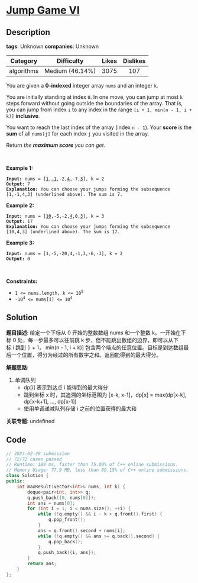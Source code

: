 # [Jump Game VI](https://leetcode.com/problems/jump-game-vi/description/)

## Description

**tags**: Unknown
**companies**: Unknown

| Category | Difficulty | Likes | Dislikes |
| :------: | :--------: | :---: | :------: |
| algorithms | Medium (46.14%) | 3075 | 107 |

<p>You are given a <strong>0-indexed</strong> integer array <code>nums</code> and an integer <code>k</code>.</p>

<p>You are initially standing at index <code>0</code>. In one move, you can jump at most <code>k</code> steps forward without going outside the boundaries of the array. That is, you can jump from index <code>i</code> to any index in the range <code>[i + 1, min(n - 1, i + k)]</code> <strong>inclusive</strong>.</p>

<p>You want to reach the last index of the array (index <code>n - 1</code>). Your <strong>score</strong> is the <strong>sum</strong> of all <code>nums[j]</code> for each index <code>j</code> you visited in the array.</p>

<p>Return <em>the <strong>maximum score</strong> you can get</em>.</p>

<p>&nbsp;</p>
<p><strong class="example">Example 1:</strong></p>

<pre><code><strong>Input:</strong> nums = [<u>1</u>,<u>-1</u>,-2,<u>4</u>,-7,<u>3</u>], k = 2
<strong>Output:</strong> 7
<strong>Explanation:</strong> You can choose your jumps forming the subsequence [1,-1,4,3] (underlined above). The sum is 7.</code></pre>

<p><strong class="example">Example 2:</strong></p>

<pre><code><strong>Input:</strong> nums = [<u>10</u>,-5,-2,<u>4</u>,0,<u>3</u>], k = 3
<strong>Output:</strong> 17
<strong>Explanation:</strong> You can choose your jumps forming the subsequence [10,4,3] (underlined above). The sum is 17.</code></pre>

<p><strong class="example">Example 3:</strong></p>

<pre><code><strong>Input:</strong> nums = [1,-5,-20,4,-1,3,-6,-3], k = 2
<strong>Output:</strong> 0</code></pre>

<p>&nbsp;</p>
<p><strong>Constraints:</strong></p>

<ul>
	<li><code>1 &lt;= nums.length, k &lt;= 10<sup>5</sup></code></li>
	<li><code>-10<sup>4</sup> &lt;= nums[i] &lt;= 10<sup>4</sup></code></li>
</ul>



## Solution

**题目描述**: 给定一个下标从 0 开始的整数数组 nums 和一个整数 k。一开始在下标 0 处，每一步最多可以往前跳 k 步，但不能跳出数组的边界，即可以从下标 i 跳到 [i + 1， min(n - 1, i + k)] 包含两个端点的任意位置。目标是到达数组最后一个位置，得分为经过的所有数字之和。返回能得到的最大得分。

**解题思路**:

1. 单调队列
   - dp[i] 表示到达点 i 能得到的最大得分
   - 跳到坐标 x 时，其追溯的坐标范围为 [x-k, x-1]，dp[x] = max(dp[x-k], dp[x-k+1], ..., dp[x-1])
   - 使用单调递减队列存储 i 之前的位置获得的最大和

**关联专题**: undefined

## Code

```cpp
// 2023-02-28 submission
// 72/72 cases passed
// Runtime: 189 ms, faster than 75.09% of C++ online submissions.
// Memory Usage: 77.9 MB, less than 89.15% of C++ online submissions.
class Solution {
public:
    int maxResult(vector<int>& nums, int k) {
        deque<pair<int, int>> q;
        q.push_back({0, nums[0]});
        int ans = nums[0];
        for (int i = 1; i < nums.size(); ++i) {
            while (!q.empty() && i - k > q.front().first) {
                q.pop_front();
            }
            ans = q.front().second + nums[i];
            while (!q.empty() && ans >= q.back().second) {
                q.pop_back();
            }
            q.push_back({i, ans});
        }
        return ans;
    }
};
```
